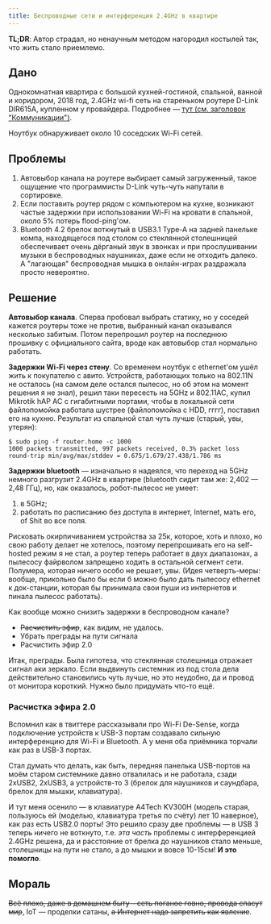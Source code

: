 ```yaml
---
title: Беспроводные сети и интерференция 2.4GHz в квартире
---
```


**TL;DR**: Автор страдал, но ненаучным методом нагородил костылей так, что жить стало приемлемо.

## Дано

Однокомнатная квартира с большой кухней-гостиной, спальной, ванной и коридором, 2018 год, 2.4GHz wi-fi сеть на стареньком роутере D-Link DIR615A, купленном у провайдера. Подробнее — [тут (см. заголовок "Коммуникации")](https://strizhechenko.github.io/2019/08/19/flat-management.html#Коммуникации).

Ноутбук обнаруживает около 10 соседских Wi-Fi сетей.

## Проблемы

1. Автовыбор канала на роутере выбирает самый загруженный, такое ощущение что программисты D-Link чуть-чуть напутали в сортировке.
2. Если поставить роутер рядом с компьютером на кухне, возникают частые задержки при использовании Wi-Fi на кровати в спальной, около 5% потерь flood-ping'ом.
3. Bluetooth 4.2 брелок воткнутый в USB3.1 Type-A на задней панельке компа, находящегося под столом со стеклянной столешницей обеспечивает очень дёрганый звук в звонках и при прослушивании музыки в беспроводных наушниках, даже если не отходить далеко. А "лагающая" беспроводная мышка в онлайн-играх раздражала просто невероятно.

## Решение

**Автовыбор канала**. Сперва пробовал выбрать статику, но у соседей кажется роутеры тоже не против, выбранный канал оказывался несколько забитым. Потом перепрошил роутер на последнюю прошивку с официального сайта, вроде как автовыбор стал нормально работать.

**Задержки Wi-Fi через стену**. Со временем ноутбук с ethernet'ом ушёл жить к покупателю с авито. Устройств, работающих только на 802.11N не осталось (на самом деле остался пылесос, но об этом на момент решения я не знал), решил таки пересесть на 5GHz и 802.11AC, купил Mikrotik hAP AC с гигабитными портами, чтобы в локальной сети файлопомойка работала шустрее (файлопомойка с HDD, гггг), поставил его на кухню. Результат из спальной стал чуть лучше (старый, увы, утерян):

``` shell
$ sudo ping -f router.home -c 1000
1000 packets transmitted, 997 packets received, 0.3% packet loss
round-trip min/avg/max/stddev = 0.675/1.679/27.438/1.786 ms
```

**Задержки bluetooth** — изначально я надеялся, что переход на 5GHz немного разгрузит 2.4GHz в квартире (bluetooth сидит там же: 2,402 — 2,48 ГГц), но, как оказалось, робот-пылесос не умеет:

1. в 5GHz;
2. работать по расписанию без доступа в интернет, Internet, мать его, of Shit во все поля.

Рисковать окирпичиванием устройства за 25к, которое, хоть и плохо, но свою работу делает не хотелось, поэтому перепрошивать его на self-hosted режим я не стал, а роутер теперь работает в двух диапазонах, а пылесосу файрволом запрещено ходить в остальной сегмент сети. Полумера, которая ничего особо не решает, увы. (Идея четверть-меры: вообще, прикольно было бы если б можно было дать пылесосу ethernet к док-станции, которая бы принимала свои пуши из интернетов и пинала пылесос работать).

Как вообще можно снизить задержки в беспроводном канале?

- ~~Расчистить эфир~~, как видим, не удалось.
- Убрать преграды на пути сигнала
- Расчистить эфир 2.0

Итак, преграды. Была гипотеза, что стеклянная столешница отражает сигнал аки зеркало. Если выдвинуть системник из под стола дела действительно становились чуть лучше, но это неудобно, да и провод от монитора короткий. Нужно было придумать что-то ещё.

### Расчистка эфира 2.0

Вспомнил как в твиттере рассказывали про Wi-Fi De-Sense, когда подключение устройств к USB-3 портам создавало сильную интерференцию для Wi-Fi и Bluetooth. А у меня оба приёмника торчали как раз в USB-3 портах.

Стал думать что делать, как быть, передняя панелька USB-портов на моём старом системнике давно отвалилась и не работала, сзади 2хUSB2, 2xUSB3, а устройств-то 3 (брелок для наушников и саундбара, брелок для мышки, клавиатура).

И тут меня осенило — в клавиатуре A4Tech KV300H (модель старая, пользуюсь ей (моделью, клавиатура третья по счёту) лет 10 наверное), как раз есть USB2.0 порты! Это решило сразу две проблемы — в USB 3 теперь ничего не воткнуто, т.е. _эта часть_ проблемы с интерференцией 2.4GHz решена, да и расстояние от брелка до наушников стало меньше, столешницы на пути не стало, а до мышки и вовсе 10-15см! **И это помогло**.

## Мораль

~~Всё плохо, даже в домашнем быту – сеть поганое говно, провода спасут мир~~, IoT — проделки сатаны, ~~а Интернет надо запретить как явление~~.
